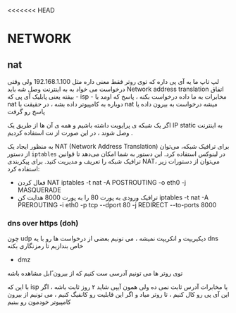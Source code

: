 <<<<<<< HEAD
# NETWORK

## nat


لپ تاپ ما یه آی پی داره که توی روتر فقط معنی داره مثل 192.168.1.100 ولی وقتی درخواست می خواد به به اینترنت وصل شه باید Network address translation اتفاق بیفته یعنی پابلیک آی پی که  - isp - مخابرات به ما داده درخواست بکنه ، پاسخ که اومد با nat  دوباره به کامپیوتر داده بشه ، در حقیقت با nat میشه درخواست به بیرون داده یا پاسخ رو گرفت


اگر یک شبکه ی پرایویت داشته باشیم و همه ی آن ها از طریق یک IP static به اینترنت وصل شوند ، در این صورت از نت استفاده کردیم .


به منظور ایجاد یک NAT (Network Address Translation) برای ترافیک شبکه، می‌توان از دستور `iptables` در لینوکس استفاده کرد. این دستور به شما امکان می‌دهد تا
 قوانین ترافیک شبکه را تعریف و مدیریت کنید.
 برای پیکربندی NAT، می‌توان از دستورات زیر استفاده کرد:
 + فعال کردن NAT
 iptables -t nat -A POSTROUTING -o eth0 -j MASQUERADE
 + ترافیک ورودی به پورت 80 را به پورت 8000 هدایت کن
 iptables -t nat -A PREROUTING -i eth0 -p tcp --dport 80 -j REDIRECT --to-ports 8000

### dns over https (doh)

چون udp  دیکیریپت و انکریپت نمیشه ، می تونیم بعضی از درخواست ها رو با یه dns  خاص بندازیم تا رمزنگاری بکنه

+ dmz

توی روتر ها می تونیم آدرسی ست کنیم که از بیرون ًابل مشاهده باشه

با این که isp  یا مخابرات آدرس ثابت نمی ده ولی همون آیپی شاید ۲ روز ثابت باشه ، اگر این آی پی رو کال کنیم ، تا روتر میاد و اگر این قابلیت رو کانفیگ کنیم ، می تونیم از بیرون کامپیوتر خودمون رو ببنیم


